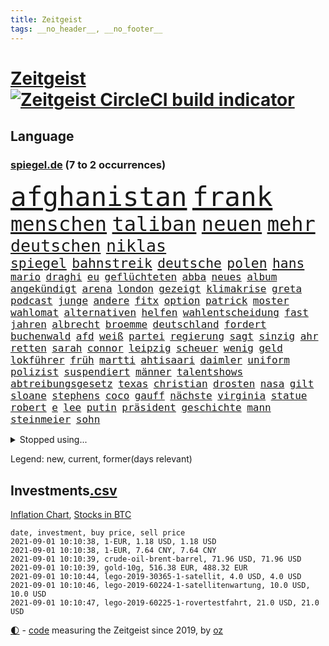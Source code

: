 ```yaml
---
title: Zeitgeist
tags: __no_header__, __no_footer__
---
```


# [Zeitgeist](https://oliz.io/zeitgeist/) [![Zeitgeist CircleCI build indicator](https://circleci.com/gh/ooz/zeitgeist.svg?style=shield)](https://circleci.com/gh/ooz/zeitgeist)

## Language

<h3><a href="https://www.spiegel.de" target="_blank">spiegel.de</a> (7 to 2 occurrences)</h3>
<p style="font-family:monospace">
<span style="font-size:32pt"><a href="news_links.html#afghanistan" class="current">afghanistan</a></span>
<span style="font-size:32pt"><a href="news_links.html#frank" class="current">frank</a></span>
<br>
<span style="font-size:24pt"><a href="news_links.html#menschen" class="current">menschen</a></span>
<span style="font-size:24pt"><a href="news_links.html#taliban" class="current">taliban</a></span>
<span style="font-size:24pt"><a href="news_links.html#neuen" class="current">neuen</a></span>
<span style="font-size:24pt"><a href="news_links.html#mehr" class="current">mehr</a></span>
<br>
<span style="font-size:20pt"><a href="news_links.html#deutschen" class="current">deutschen</a></span>
<span style="font-size:20pt"><a href="news_links.html#niklas" class="current">niklas</a></span>
<br>
<span style="font-size:16pt"><a href="news_links.html#spiegel" class="current">spiegel</a></span>
<span style="font-size:16pt"><a href="news_links.html#bahnstreik" class="current">bahnstreik</a></span>
<span style="font-size:16pt"><a href="news_links.html#deutsche" class="current">deutsche</a></span>
<span style="font-size:16pt"><a href="news_links.html#polen" class="current">polen</a></span>
<span style="font-size:16pt"><a href="news_links.html#hans" class="current">hans</a></span>
<br>
<span style="font-size:12pt"><a href="news_links.html#mario" class="current">mario</a></span>
<span style="font-size:12pt"><a href="news_links.html#draghi" class="new">draghi</a></span>
<span style="font-size:12pt"><a href="news_links.html#eu" class="current">eu</a></span>
<span style="font-size:12pt"><a href="news_links.html#geflüchteten" class="current">geflüchteten</a></span>
<span style="font-size:12pt"><a href="news_links.html#abba" class="new">abba</a></span>
<span style="font-size:12pt"><a href="news_links.html#neues" class="current">neues</a></span>
<span style="font-size:12pt"><a href="news_links.html#album" class="current">album</a></span>
<span style="font-size:12pt"><a href="news_links.html#angekündigt" class="current">angekündigt</a></span>
<span style="font-size:12pt"><a href="news_links.html#arena" class="current">arena</a></span>
<span style="font-size:12pt"><a href="news_links.html#london" class="current">london</a></span>
<span style="font-size:12pt"><a href="news_links.html#gezeigt" class="current">gezeigt</a></span>
<span style="font-size:12pt"><a href="news_links.html#klimakrise" class="current">klimakrise</a></span>
<span style="font-size:12pt"><a href="news_links.html#greta" class="current">greta</a></span>
<span style="font-size:12pt"><a href="news_links.html#podcast" class="current">podcast</a></span>
<span style="font-size:12pt"><a href="news_links.html#junge" class="current">junge</a></span>
<span style="font-size:12pt"><a href="news_links.html#andere" class="current">andere</a></span>
<span style="font-size:12pt"><a href="news_links.html#fitx" class="new">fitx</a></span>
<span style="font-size:12pt"><a href="news_links.html#option" class="current">option</a></span>
<span style="font-size:12pt"><a href="news_links.html#patrick" class="current">patrick</a></span>
<span style="font-size:12pt"><a href="news_links.html#moster" class="current">moster</a></span>
<span style="font-size:12pt"><a href="news_links.html#wahlomat" class="new">wahlomat</a></span>
<span style="font-size:12pt"><a href="news_links.html#alternativen" class="current">alternativen</a></span>
<span style="font-size:12pt"><a href="news_links.html#helfen" class="current">helfen</a></span>
<span style="font-size:12pt"><a href="news_links.html#wahlentscheidung" class="new">wahlentscheidung</a></span>
<span style="font-size:12pt"><a href="news_links.html#fast" class="current">fast</a></span>
<span style="font-size:12pt"><a href="news_links.html#jahren" class="current">jahren</a></span>
<span style="font-size:12pt"><a href="news_links.html#albrecht" class="new">albrecht</a></span>
<span style="font-size:12pt"><a href="news_links.html#broemme" class="new">broemme</a></span>
<span style="font-size:12pt"><a href="news_links.html#deutschland" class="current">deutschland</a></span>
<span style="font-size:12pt"><a href="news_links.html#fordert" class="current">fordert</a></span>
<span style="font-size:12pt"><a href="news_links.html#buchenwald" class="new">buchenwald</a></span>
<span style="font-size:12pt"><a href="news_links.html#afd" class="current">afd</a></span>
<span style="font-size:12pt"><a href="news_links.html#weiß" class="current">weiß</a></span>
<span style="font-size:12pt"><a href="news_links.html#partei" class="current">partei</a></span>
<span style="font-size:12pt"><a href="news_links.html#regierung" class="current">regierung</a></span>
<span style="font-size:12pt"><a href="news_links.html#sagt" class="current">sagt</a></span>
<span style="font-size:12pt"><a href="news_links.html#sinzig" class="current">sinzig</a></span>
<span style="font-size:12pt"><a href="news_links.html#ahr" class="current">ahr</a></span>
<span style="font-size:12pt"><a href="news_links.html#retten" class="current">retten</a></span>
<span style="font-size:12pt"><a href="news_links.html#sarah" class="current">sarah</a></span>
<span style="font-size:12pt"><a href="news_links.html#connor" class="current">connor</a></span>
<span style="font-size:12pt"><a href="news_links.html#leipzig" class="current">leipzig</a></span>
<span style="font-size:12pt"><a href="news_links.html#scheuer" class="current">scheuer</a></span>
<span style="font-size:12pt"><a href="news_links.html#wenig" class="current">wenig</a></span>
<span style="font-size:12pt"><a href="news_links.html#geld" class="current">geld</a></span>
<span style="font-size:12pt"><a href="news_links.html#lokführer" class="current">lokführer</a></span>
<span style="font-size:12pt"><a href="news_links.html#früh" class="current">früh</a></span>
<span style="font-size:12pt"><a href="news_links.html#martti" class="new">martti</a></span>
<span style="font-size:12pt"><a href="news_links.html#ahtisaari" class="new">ahtisaari</a></span>
<span style="font-size:12pt"><a href="news_links.html#daimler" class="current">daimler</a></span>
<span style="font-size:12pt"><a href="news_links.html#uniform" class="current">uniform</a></span>
<span style="font-size:12pt"><a href="news_links.html#polizist" class="current">polizist</a></span>
<span style="font-size:12pt"><a href="news_links.html#suspendiert" class="current">suspendiert</a></span>
<span style="font-size:12pt"><a href="news_links.html#männer" class="current">männer</a></span>
<span style="font-size:12pt"><a href="news_links.html#talentshows" class="new">talentshows</a></span>
<span style="font-size:12pt"><a href="news_links.html#abtreibungsgesetz" class="current">abtreibungsgesetz</a></span>
<span style="font-size:12pt"><a href="news_links.html#texas" class="current">texas</a></span>
<span style="font-size:12pt"><a href="news_links.html#christian" class="current">christian</a></span>
<span style="font-size:12pt"><a href="news_links.html#drosten" class="current">drosten</a></span>
<span style="font-size:12pt"><a href="news_links.html#nasa" class="current">nasa</a></span>
<span style="font-size:12pt"><a href="news_links.html#gilt" class="current">gilt</a></span>
<span style="font-size:12pt"><a href="news_links.html#sloane" class="new">sloane</a></span>
<span style="font-size:12pt"><a href="news_links.html#stephens" class="new">stephens</a></span>
<span style="font-size:12pt"><a href="news_links.html#coco" class="current">coco</a></span>
<span style="font-size:12pt"><a href="news_links.html#gauff" class="current">gauff</a></span>
<span style="font-size:12pt"><a href="news_links.html#nächste" class="current">nächste</a></span>
<span style="font-size:12pt"><a href="news_links.html#virginia" class="new">virginia</a></span>
<span style="font-size:12pt"><a href="news_links.html#statue" class="current">statue</a></span>
<span style="font-size:12pt"><a href="news_links.html#robert" class="current">robert</a></span>
<span style="font-size:12pt"><a href="news_links.html#e" class="current">e</a></span>
<span style="font-size:12pt"><a href="news_links.html#lee" class="current">lee</a></span>
<span style="font-size:12pt"><a href="news_links.html#putin" class="current">putin</a></span>
<span style="font-size:12pt"><a href="news_links.html#präsident" class="current">präsident</a></span>
<span style="font-size:12pt"><a href="news_links.html#geschichte" class="current">geschichte</a></span>
<span style="font-size:12pt"><a href="news_links.html#mann" class="current">mann</a></span>
<span style="font-size:12pt"><a href="news_links.html#steinmeier" class="current">steinmeier</a></span>
<span style="font-size:12pt"><a href="news_links.html#sohn" class="current">sohn</a></span>
</p>
<details>
<summary>Stopped using...</summary>
<p class="former" style="font-size:12pt">
erfahrung(316) trumps(316) coronalockdown(315) komplizen(315) podium(315) serien(315) brettspiele(314) erneute(314) schwieriger(314) spiels(314) vorsitzende(314) antreten(313) ausbruch(313) lunge(313) moderna(313) regierungschefs(313) schweden(313) trägt(313) verfassungsschutz(313) verstößen(313) wartet(313) arbeitsplätze(312) austritt(312) beschädigt(312) gefährden(312) gesamte(312) irland(312) maßnahme(312) nationalspieler(312) ruf(312) ruhm(312) schatten(312) schwangerschaft(312) schwedischen(312) show(312) verdächtiger(312) beruf(311) coronainfizierte(311) doppelt(311) erfolge(311) gipfel(311) klimawandels(311) künftigen(311) regisseurin(311) richtigen(311) schwierigen(311) spur(311) to(311) wahrheit(311) österreichische(311) air(310) armenien(310) bundespolizei(310) elektroauto(310) gewaltige(310) kandidatinnen(310) rechtfertigt(310) registriert(310) schwangere(310) tradition(310) zurzeit(310) aufeinander(309) ausländische(309) bayerische(309) bisschen(309) bull(309) entschuldigen(309) erfolgreicher(309) esken(309) jedem(309) jüngeren(309) kippe(309) lewis(309) londoner(309) medikament(309) promis(309) ringt(309) smith(309) sprache(309) sprang(309) umstrittener(309) usschauspieler(309) valley(309) verkauf(309) zwillinge(309) öfter(309) 6(308) aggressive(308) anerkennung(308) atlanta(308) ausprobiert(308) belasten(308) erfahren(308) figuren(308) lohnt(308) michelle(308) peru(308) piloten(308) schwarzwald(308) sechsten(308) spektakulär(308) spielten(308) südkorea(308) vatikan(308) zahlt(308) 1980(307) ausnahmen(307) b(307) bewerber(307) empfehlungen(307) filialen(307) haare(307) häufen(307) klimaschützer(307) negativ(307) nutzte(307) philippinen(307) putsch(307) rad(307) rassistischer(307) stuttgarter(307) unerwartet(307) unternehmer(307) widerspricht(307) achtelfinale(306) basketball(306) bekämpfung(306) erbe(306) isolation(306) lakers(306) lust(306) nba(306) optimistisch(306) orbán(306) publikum(306) razzien(306) russell(306) schmerzen(306) signal(306) strafe(306) tötet(306) unruhen(306) update(306) verfolgung(306) verhängte(306) viktor(306) wald(306) zuge(306) zugunsten(306) asien(305) boden(305) coronatote(305) day(305) djokovic(305) eliten(305) entlässt(305) ermöglichen(305) gekürt(305) glaubt(305) kardinal(305) kurzarbeitergeld(305) posten(305) selben(305) staats(305) street(305) strikte(305) 71(304) aserbaidschan(304) beeinflussen(304) bundeskriminalamt(304) digitalen(304) eingegangen(304) ernsthaften(304) gefühle(304) jahresbeginn(304) passieren(304) qualifikation(304) radikale(304) siegte(304) uiguren(304) vielfalt(304) wilson(304) 43(303) eilish(303) gesagt(303) kommission(303) köchin(303) lesen(303) lugert(303) politologe(303) saarland(303) schwanger(303) verena(303) verlauf(303) verspätung(303) verärgert(303) zweifeln(303) überwachen(303) anwälte(302) arbeitslosigkeit(302) beschäftigen(302) bewegung(302) christopher(302) disney+(302) distanziert(302) erschütterte(302) gespielt(302) h(302) inszenierung(302) jung(302) mark(302) match(302) nachhaltig(302) premiere(302) rande(302) sächsischen(302) wende(302) wirecardskandal(302) zeiten(302) abgelöst(301) aufgetreten(301) ausgenutzt(301) bekamen(301) bittere(301) dahin(301) emotionalen(301) feuerwehrmann(301) geplatzt(301) kräftig(301) maximilian(301) nachricht(301) organisierte(301) psychologin(301) schiedsrichter(301) setzten(301) ursachen(301) verbindet(301) werke(301) 16jährigen(300) dennis(300) gedreht(300) house(300) lebenslange(300) schuss(300) volle(300) 17jährigen(299) beantragt(299) erneuert(299) eskalieren(299) fauci(299) philip(299) projekt(299) rechtliche(299) spektakel(299) 2030(298) demokratische(298) kindesmissbrauch(298) störung(298) trafen(298) 10(297) abtreten(297) aktie(297) armenische(297) bgh(297) erleidet(297) falle(297) gaben(297) journalistin(297) rivale(297) schotten(297) schritte(297) teenager(297) umstrittenem(297) usrepräsentantenhaus(297) verteidigung(297) vorstellen(297) 2006(296) argentinien(296) ausfall(296) ausschließen(296) beiträge(296) gabriel(296) lkw(296) ryan(296) unruhe(296) verbessern(296) alice(295) ansteckend(295) aufstand(295) deals(295) dir(295) mick(295) probe(295) schumacher(295) angeklagten(294) monatelangen(294) staatsbürgerschaft(294) ministerpräsidentin(293) psychologe(293) schauen(293) schöne(293) unbekannt(293) verbände(293) überleben(293) bach(292) beschränkungen(292) entließ(292) entwickeln(292) kommentare(292) zulassen(292) überraschenden(292) begeben(291) kanzleramtschef(291) milliardenhöhe(291) patzer(291) schnellste(291) verfehlt(291) versorgen(291) barbara(290) clemens(290) dfbelf(290) englands(290) erfassen(290) juristen(290) mitnehmen(290) nase(290) tür(290) verzeihung(290) bangkok(289) einiger(289) erschienen(289) tennisspieler(289) drogen(288) eigenes(288) wünsche(288) zahlte(288) zurücktreten(288) jungs(287) kommende(287) aufgaben(286) drahtzieher(286) erfolgreichsten(286) gegnern(286) hausarrest(286) politikerin(286) startups(286) untergebracht(286) immunität(285) kandidieren(285) unsicher(285) anstiftung(284) architekt(284) bestmarke(284) langzeitfolgen(284) pandemiebekämpfung(284) praktisch(284) präsidentenwahl(284) sechzigerjahren(284) steffen(284) 19jähriger(283) springen(283) stürzen(283) zählte(283) gegenzug(282) kunstwerk(282) schönste(282) spielplan(282) revanche(281) bevorstehen(280) eroberte(280) generalbundesanwalt(280) wiener(280) beauftragt(279) erfährt(279) moschee(279) vertuscht(279) angeboten(278) sicherheitsgesetz(278) zuständig(278) älter(278) 2012(277) hackerangriff(277) brasilianische(276) budapest(276) fußballweltmeister(276) immens(276) abstieg(275) bester(275) dauert(275) intensivstation(275) unterhaltung(275) bangen(274) bier(274) jubeln(274) retter(274) herausforderung(273) psychisch(273) afrikas(272) albtraum(272) benötigte(272) enthüllungen(272) jurist(272) staatshilfen(272) widmet(272) einkommen(271) koalitionspartner(271) airlines(270) chemikalien(270) unterbrochen(270) maradona(269) mittelpunkt(269) go(268) strafbar(268) termine(268) übereinstimmenden(268) versorgung(267) weile(267) 6000(266) emotionale(266) kanadas(266) kongress(266) eingeschaltet(265) gegenmaßnahmen(265) türen(265) missachtung(264) sperren(264) barth(263) gläubige(263) kontert(263) rodrigo(263) sophie(262) weidel(262) annäherung(261) golfstar(261) kretschmann(261) winfried(261) zentimeter(261) atomabkommen(260) ausgestiegen(260) beendete(260) fluss(260) königreich(260) panne(260) premiers(260) syrischen(260) diesjährigen(259) küche(259) biontechimpfstoff(258) onlinehändler(258) sand(257) spacex(257) strukturen(255) exfreund(254) fremden(254) klarheit(254) verursachte(254) aktive(253) anderswo(253) ausgaben(253) gelogen(252) kehren(252) lopez(251) schadensersatz(251) topspiel(251) ussängerin(251) herzinfarkt(250) farbe(249) tina(248) versammelt(248) überlastet(248) coronalockerungen(247) reisebeschränkungen(246) berufswahl(245) titelkampf(244) jessica(243) prozessbeginn(243) unfällen(243) ärmelkanal(243) übergriffen(243) einreiseregeln(242) adolf(241) brachten(240) strahlt(240) bunt(239) taxifahrer(239) trugen(239) durchhalten(238) heimatstadt(238) erzieher(237) clever(236) dreyer(235) malu(235) porträt(235) rheinlandpfälzische(235) 62(233) drinnen(233) spannung(232) spielende(230) unternehmerin(230) generelle(229) grünenpolitikerin(229) mount(228) kopfverletzungen(227) schreien(227) betrag(225) priorisierung(225) coronabedingungen(223) festgesetzt(222) überschatten(221) gottschalk(217) legenden(216) trainers(216) mehrmals(215) extra(213) westdeutschland(211) pink(210) südafrikanischen(207) verliehen(207) absolvieren(206) glasgow(205) hergestellt(205) schlaf(205) 160000(204) fotostrecke(204) fragwürdigen(202) rammt(202) ussender(202) medizinischen(201) unterscheidet(201) abouchakerprozess(200) beatrix(200) peilt(200) umarmung(200) brad(199) jakob(199) offline(199) ausflüge(198) sprengkörper(196) kollegin(195) milliardär(195) blaue(192) verschickt(192) total(189) verschollen(189) volles(189) abreise(188) extremwetter(188) ungemütlich(188) el(187) speziellen(187) behindern(186) iii(186) impfpass(186) radsportler(186) stürze(186) rüdiger(184) unwahrscheinlich(183) walterborjans(182) anfeindungen(181) tablets(179) bewerben(178) stromnetz(178) gezahlt(177) italiener(177) gartenkolumne(176) pitt(176) benannt(174) regierungsbildung(173) vereint(173) autokonzern(172) containerschiff(172) j(172) jubelt(172) kaffee(170) günstig(167) luxus(167) atemnot(165) fußballspieler(165) condor(164) zwangspause(164) japanerin(163) rein(163) coronalockdowns(162) verbots(162) finanzierten(161) missgeschick(161) hochrechnungen(160) hose(160) 2003(159) bestellte(159) bischof(159) gleicher(158) meteorologen(158) premierministerin(155) wilderer(155) ablösung(154) gegnerin(154) niemals(154) steuerhinterziehung(153) dates(152) einsätzen(152) holten(151) reha(151) aufräumen(150) maren(150) happy(149) angefeindet(148) duterte(148) fußballerinnen(148) eingesetzte(147) disqualifikation(144) dopingtests(144) marokkanischen(144) ausschluss(143) zusammengebrochen(143) geschäftsgebaren(142) reformieren(142) prostituierte(141) dosb(140) provider(140) sportbund(140) kuchen(139) marihuana(138) nordwesten(138) diplomatische(136) henning(136) einladen(135) witwe(135) beatmungsgeräte(134) anzutreten(131) verteilten(131) fonds(130) ever(128) given(127) halbinsel(127) hilfreich(126) tägliche(126) altersgruppe(125) celsius(125) misstrauensvotum(125) molotowcocktails(125) zahlungsmittel(124) abkühlung(123) karsten(123) gewalttat(122) werteunion(122) äthiopische(121) entfernten(120) fühle(120) kühl(120) menschliches(120) moderation(120) schwimmstar(120) zunehmen(120) einstellung(119) initiatoren(119) kolonialismus(119) nordmazedonien(119) brust(118) zwischenfall(118) ferdinand(117) rückzahlung(117) pcrtests(115) sloweniens(115) campingplatz(113) zufriedener(113) nordkoreanische(112) versammlungsverbote(112) zugreifen(112) öffneten(112) gauland(111) krisenland(110) heldin(109) verkünden(109) erwachsen(108) milliardenschweren(108) niemandem(108) komme(107) abwarten(106) marc(106) militärische(106) völkische(106) außenministers(105) institute(105) kubanische(105) positivem(105) schwimmerin(105) unschlagbar(105) wütenden(105) echo(104) spekulation(104) verlieben(102) versprochenen(102) zunichte(102) eingebracht(100) itsicherheitsbehörde(100) ausgehen(99) invasion(99) kids(99) bka(98) filmfestspiele(98) wintersport(97) querdenkerbewegung(96) spdchef(96) crystal(94) einheiten(94) reiter(94) gastronomen(93) naturschutzbund(93) referendum(93) spdchefin(93) zündete(93) heilpraktikerin(92) angereist(91) set(91) 48jähriger(90) beworfen(90) entertainer(90) libyens(90) oktoberfest(90) wiederaufbauen(90) geburten(89) passé(89) selbstverständlich(89) ansprüche(88) gebäuden(88) vorfahren(88) vorgeschrieben(88) wegweisenden(88) cars(87) fußballbundesligisten(87) igmetallchef(87) körperlich(87) nsdap(87) partygäste(87) kiffen(86) parade(86) 800(85) highlight(85) saunders(85) abspaltung(84) bayerkonzern(84) crime(84) gesetzes(84) hinzu(84) richteten(84) scholl(84) niederländerin(83) stürmerin(83) sächsische(83) tresor(83) clubs(82) einzel(82) erholen(82) neunjähriger(82) 110000(81) action(81) busfahrer(81) farbton(81) frustrierten(81) mixed(81) olympischem(81) übergoss(81) emanuel(80) kerosin(80) schollbiografin(80) westbrook(80) ambitioniertere(79) tendenzen(79) artefakte(78) auszusetzen(78) chips(78) interaktiven(78) lollitests(78) 2008(77) beibehalten(77) buchmann(77) kreise(77) polittalk(77) absoluten(76) antisemitische(76) dynamik(76) eingestehen(76) hilflos(76) struktur(76) tanker(76) ungar(76) videoplattform(76) bezeichnen(75) eisschild(75) palästinensische(75) uraltrekord(75) arndt(74) elektro(74) fed(74) laster(74) nass(74) nikias(74) sahen(74) schämen(74) weitreichend(74) überdauert(74) 47jähriger(73) wirkten(73) gemischte(72) viking(72) zentralrat(72) biergarten(71) cduspitzenkandidat(71) element(71) hummels(71) lebend(71) mitregieren(71) telefonnummern(71) unglaublichen(71) unionskanzlerkandidaten(71) untersuchungsbericht(71) zustande(71) aussichtslos(70) fox(70) geflutet(70) gezählt(70) honorare(70) inspirieren(70) lateinamerikas(70) lindners(70) luisa(70) neubauer(70) pilotinnen(70) positionierte(70) regenbogenfarben(70) sicherheitsgründen(70) teamleiter(70) tierart(70) wmführung(70) ausgrenzen(69) bereichern(69) ernennt(69) gräbt(69) milliardärs(69) nachweisen(69) plagiatsvorwürfen(69) serbien(69) toptalent(69) alaba(68) bezeichnung(68) deutschlandachter(68) essens(68) ferienflieger(68) hitzestress(68) lydia(68) minsk(68) nashörner(68) zusammenschluss(68) rudern(67) hochumstritten(66) marokkanische(66) ungemach(66) getäuscht(65) jüdisches(65) matchbälle(65) mrnaimpfstoff(65) ocean(65) vehikel(65) überschüttet(65) absehbare(64) auftaktspiel(64) sicherste(64) todesdrohungen(64) annamaria(63) australier(63) clanchef(63) ferchichi(63) gelenkt(63) regens(63) umstellen(63) verschwörungsmythen(63) warschauer(63) julius(62) konsumforscher(62) maskentragen(62) oregon(62) waffenteile(62) forscherinnen(61) hierarchie(61) neapel(61) qualifizierte(61) drugs(60) fiame(60) kältesten(60) parlamentsgebäude(60) trumpanhänger(60) verriegelte(60) erlebnisse(59) notlandung(59) tierärzte(59) bachef(58) berlinreinickendorf(58) hochwasserschutz(58) südchinesisches(58) treibstoff(58) verkohlte(58) zeug(58) erneutem(57) reinhold(57) sudan(57) ilke(56) novak(56) vormittag(56) ben(55) kinderleichen(55) pionier(55) zugute(55) belastung(54) belgischen(54) favoritinnen(54) irritationen(54) klassenräume(54) medienboykott(54) befeuert(53) bolt(53) csd(53) guido(53) hallein(53) imposante(53) summer(53) tvübertragung(53) geschwister(52) hybrid(52) intimität(52) pflegte(52) schließungen(52) untereinander(52) verarbeiten(52) weigerte(52) wussten(52) ardern(51) bundestagskandidaten(51) jacinda(51) kriegsgefangene(51) neuseelands(51) olympiagold(51) schlägen(51) urteilte(51) wanken(51) 27jährige(50) amthor(50) außenseiterin(50) beihilfe(50) cantz(50) castillo(50) einwohnern(50) kirchen(50) kriminalität(50) olympischer(50) 49jähriger(49) haderte(49) hochrechnung(49) mythos(49) vollgelaufene(49) wahllokale(49) wassermassen(49) weltall(49) wertsachen(49) überschwemmte(49) jahrelange(48) politikwissenschaftlerin(48) 77jährige(47) boltenhagen(47) djoković(47) künstlern(47) professionelle(47) spontan(47) alltagshelden(46) entfallen(46) gefangenen(46) aufprall(45) aufregendsten(45) bucht(45) kollidiert(45) ruiniert(45) coronaschutzmaßnahmen(44) fern(44) lena(44) motoren(44) renteneintritt(44) aline(43) altersrekord(43) anfängen(43) falschmeldungen(43) forscherteam(43) verbotene(43) ausrücken(42) besuchte(42) ferieninsel(42) kroatien(42) küsten(42) marko(42) verbrennern(42) entmachteten(41) jeweiligen(41) kinderbüchertipps(41) rückstau(41) ukrainer(41) usain(41) verwandelte(41) atomgespräche(40) kummer(40) meilen(40) stettin(40) absurde(39) fehmarn(39) flüchtlingskrisen(39) gebäck(39) veranstaltet(39) zugezogen(39) freute(38) frühestens(38) reine(38) russen(38) saul(38) schmutzige(38) spürbaren(38) unesco(38) welterbe(38) gründet(37) krisenstaat(37) moris(37) siebte(37) a66(36) bbcreporter(36) beeinflussung(36) danny(36) slalomkanuten(36) steuerpläne(36) verfügen(36) 1996(35) aggression(35) bitcoinkurs(35) bolsonaros(35) genauer(35) kilogramm(35) kofferraum(35) tampa(35) unterlief(35) vormund(35) anwesen(34) reiserückkehrer(34) schnellsten(34) intuitiv(33) assange(32) nasser(32) verfassungsschutzes(32) visa(32) wikileaksgründer(32) zugelegt(32) dunkle(31) gewartet(31) kommunistischen(31) könnt(31) mittendrin(31) parteikollegin(31) patrouille(31) rentenalter(31) schillerndsten(31) sicherheitsleute(31) slowenien(31) virusvariantengebiet(31) funk(30) kathy(30) plagiatsjäger(30) rechtens(30) spielplatz(30) trevor(30) vorläufige(30) batterien(29) bejubeln(29) insbesondere(29) investigativjournalisten(29) nszeit(29) schildern(29) unwetterpotenzial(29) cdurechtsaußen(28) eritrea(28) gardasee(28) glückliche(28) grenzkontrollen(28) hauptdarsteller(28) stikochef(28) unglücksort(28) verschont(28) zeitfahren(28) übertraf(28) kabinettsmitglieder(27) querelen(27) schwein(27) spioniert(27) 33jährige(26) bränden(26) dwd(26) einstufung(26) kameramann(26) medaillengewinner(26) roulette(26) überflutete(26) fingerabdruck(25) langfristigen(25) mundtot(25) verrückt(25) catania(24) intendant(24) itdienstleister(24) kaseya(24) kriegsgebieten(24) moïse(24) becciu(23) malta(23) softwareproblem(23) tags(23) wunderschön(23) abschauen(22) bangladesch(22) düsterer(22) halbfinalaus(22) markenrecht(22) schottischen(22) vorgeschriebenen(22) übte(22) anhaltspunkte(21) filmkritik(21) gelockt(21) kaseyahack(21) spiegelkulturtipps(21) tanks(21) urbane(21) anteilnahme(20) entgleist(20) jovenel(20) kruse(20) sandro(20) wetterextreme(20) dauerte(19) dkp(19) guardian(19) notwendige(19) strafbefehl(19) zumeist(19) superspreadingevent(18) basketballer(17) bedient(17) durchzulassen(17) glich(17) global(17) haitianischen(17) risikogebiet(17) strandkorb(17) timing(17) antiken(16) aufruhr(16) freue(16) hochinzidenzgebiet(16) stellenausschreibung(16) aufwärtstrend(15) austragungsort(15) ballon(15) geschlossene(15) kontamination(15) wahlausschuss(15) bär(14) g20staaten(14) komiker(14) laxe(14) rohstoff(14) verschlüsselt(14) wdr(14) zuspitzen(14) anstalt(13) bakterien(13) kenne(13) martine(13) niedersachen(13) pflichtversicherung(13) versicherungspflicht(13) interaktive(12) katastrophengebiet(12) kosovo(12) krimis(12) schadensbegrenzung(12) silverstone(12) zuzubereiten(12) anschluss(11) berührung(11) flutgebiet(11) geplünderte(11) hochwasseropfer(11) nso(11) python(11) tagt(11) ungelöst(11)
</p>
</details>
<p>Legend: <span class="new">new</span>, <span class="current">current</span>, <span class="former">former(days relevant)</span></p>

## Investments[.csv](investments.csv)

[Inflation Chart](https://inflationchart.com),
[Stocks in BTC](https://stonksinbtc.xyz/)

```
date, investment, buy price, sell price
2021-09-01 10:10:38, 1-EUR, 1.18 USD, 1.18 USD
2021-09-01 10:10:38, 1-EUR, 7.64 CNY, 7.64 CNY
2021-09-01 10:10:39, crude-oil-brent-barrel, 71.96 USD, 71.96 USD
2021-09-01 10:10:39, gold-10g, 516.38 EUR, 488.32 EUR
2021-09-01 10:10:44, lego-2019-30365-1-satellit, 4.0 USD, 4.0 USD
2021-09-01 10:10:46, lego-2019-60224-1-satellitenwartung, 10.0 USD, 10.0 USD
2021-09-01 10:10:47, lego-2019-60225-1-rovertestfahrt, 21.0 USD, 21.0 USD
```

<footer>
<a href="javascript:toggleTheme()" class="nav">🌓</a>
- <a href="https://github.com/ooz/zeitgeist">code</a> measuring the Zeitgeist since 2019, by <a href="https://oliz.io">oz</a>
</footer>
